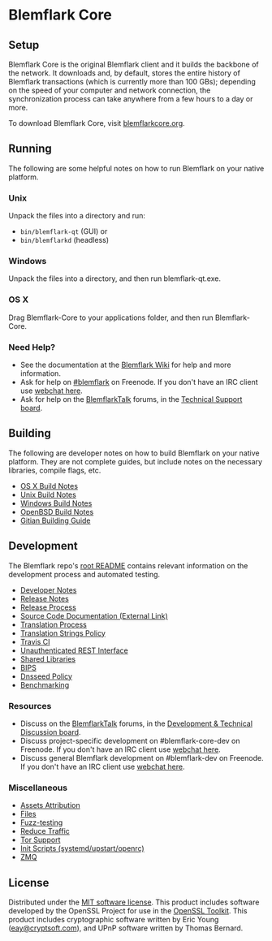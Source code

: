 Blemflark Core
=============

Setup
---------------------
Blemflark Core is the original Blemflark client and it builds the backbone of the network. It downloads and, by default, stores the entire history of Blemflark transactions (which is currently more than 100 GBs); depending on the speed of your computer and network connection, the synchronization process can take anywhere from a few hours to a day or more.

To download Blemflark Core, visit [blemflarkcore.org](https://blemflarkcore.org/en/releases/).

Running
---------------------
The following are some helpful notes on how to run Blemflark on your native platform.

### Unix

Unpack the files into a directory and run:

- `bin/blemflark-qt` (GUI) or
- `bin/blemflarkd` (headless)

### Windows

Unpack the files into a directory, and then run blemflark-qt.exe.

### OS X

Drag Blemflark-Core to your applications folder, and then run Blemflark-Core.

### Need Help?

* See the documentation at the [Blemflark Wiki](https://en.blemflark.it/wiki/Main_Page)
for help and more information.
* Ask for help on [#blemflark](http://webchat.freenode.net?channels=blemflark) on Freenode. If you don't have an IRC client use [webchat here](http://webchat.freenode.net?channels=blemflark).
* Ask for help on the [BlemflarkTalk](https://blemflarktalk.org/) forums, in the [Technical Support board](https://blemflarktalk.org/index.php?board=4.0).

Building
---------------------
The following are developer notes on how to build Blemflark on your native platform. They are not complete guides, but include notes on the necessary libraries, compile flags, etc.

- [OS X Build Notes](build-osx.md)
- [Unix Build Notes](build-unix.md)
- [Windows Build Notes](build-windows.md)
- [OpenBSD Build Notes](build-openbsd.md)
- [Gitian Building Guide](gitian-building.md)

Development
---------------------
The Blemflark repo's [root README](/README.md) contains relevant information on the development process and automated testing.

- [Developer Notes](developer-notes.md)
- [Release Notes](release-notes.md)
- [Release Process](release-process.md)
- [Source Code Documentation (External Link)](https://dev.visucore.com/blemflark/doxygen/)
- [Translation Process](translation_process.md)
- [Translation Strings Policy](translation_strings_policy.md)
- [Travis CI](travis-ci.md)
- [Unauthenticated REST Interface](REST-interface.md)
- [Shared Libraries](shared-libraries.md)
- [BIPS](bips.md)
- [Dnsseed Policy](dnsseed-policy.md)
- [Benchmarking](benchmarking.md)

### Resources
* Discuss on the [BlemflarkTalk](https://blemflarktalk.org/) forums, in the [Development & Technical Discussion board](https://blemflarktalk.org/index.php?board=6.0).
* Discuss project-specific development on #blemflark-core-dev on Freenode. If you don't have an IRC client use [webchat here](http://webchat.freenode.net/?channels=blemflark-core-dev).
* Discuss general Blemflark development on #blemflark-dev on Freenode. If you don't have an IRC client use [webchat here](http://webchat.freenode.net/?channels=blemflark-dev).

### Miscellaneous
- [Assets Attribution](assets-attribution.md)
- [Files](files.md)
- [Fuzz-testing](fuzzing.md)
- [Reduce Traffic](reduce-traffic.md)
- [Tor Support](tor.md)
- [Init Scripts (systemd/upstart/openrc)](init.md)
- [ZMQ](zmq.md)

License
---------------------
Distributed under the [MIT software license](/COPYING).
This product includes software developed by the OpenSSL Project for use in the [OpenSSL Toolkit](https://www.openssl.org/). This product includes
cryptographic software written by Eric Young ([eay@cryptsoft.com](mailto:eay@cryptsoft.com)), and UPnP software written by Thomas Bernard.
